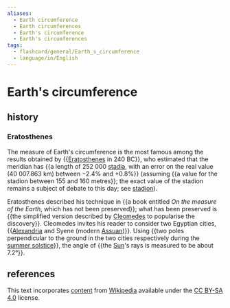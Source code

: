 ```yaml
---
aliases:
  - Earth circumference
  - Earth circumferences
  - Earth's circumference
  - Earth's circumferences
tags:
  - flashcard/general/Earth_s_circumference
  - language/in/English
---
```


# Earth's circumference

## history

### Eratosthenes

The measure of Earth's circumference is the most famous among the results obtained by {{[Eratosthenes](Eratosthenes.md) in 240 BC}}, who estimated that the meridian has {{a length of 252&nbsp;000 [stadia](stadion%20(unit).md), with an error on the real value (40&nbsp;007.863 km) between −2.4% and +0.8%}} (assuming {{a value for the stadion between 155 and 160 metres}}; the exact value of the stadion remains a subject of debate to this day; see [stadion](stadion%20(unit).md)). <!--SR:!2024-07-29,11,270!2024-07-31,13,270!2024-07-31,13,270-->

Eratosthenes described his technique in {{a book entitled _On the measure of the Earth_, which has not been preserved}}; what has been preserved is {{the simplified version described by [Cleomedes](Cleomedes.md) to popularise the discovery}}. Cleomedes invites his reader to consider two Egyptian cities, {{[Alexandria](Alexandria.md) and Syene (modern [Assuan](Aswan.md))}}. Using {{two poles perpendicular to the ground in the two cities respectively during the [summer solstice](summer%20solstice.md)}}, the angle of {{the [Sun](Sun.md)'s rays is measured to be about 7.2°}}. <!--SR:!2024-07-28,10,270!2024-07-28,10,270!2024-08-06,16,290!2024-08-03,13,270!2024-07-27,9,270-->

## references

This text incorporates [content](https://en.wikipedia.org/wiki/Earth's_circumference) from [Wikipedia](Wikipedia.md) available under the [CC BY-SA 4.0](https://creativecommons.org/licenses/by-sa/4.0/) license.
